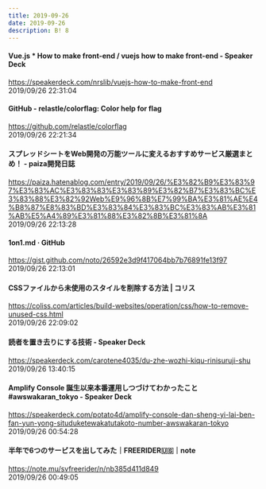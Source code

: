 ```yaml
---
title: 2019-09-26
date: 2019-09-26
description: B! 8
---
```


#### Vue.js * How to make front-end / vuejs how to make front-end - Speaker Deck
https://speakerdeck.com/nrslib/vuejs-how-to-make-front-end<br>
2019/09/26 22:31:04<br>


#### GitHub - relastle/colorflag: Color help for flag
https://github.com/relastle/colorflag<br>
2019/09/26 22:21:34<br>


#### スプレッドシートをWeb開発の万能ツールに変えるおすすめサービス厳選まとめ！ - paiza開発日誌
https://paiza.hatenablog.com/entry/2019/09/26/%E3%82%B9%E3%83%97%E3%83%AC%E3%83%83%E3%83%89%E3%82%B7%E3%83%BC%E3%83%88%E3%82%92Web%E9%96%8B%E7%99%BA%E3%81%AE%E4%B8%87%E8%83%BD%E3%83%84%E3%83%BC%E3%83%AB%E3%81%AB%E5%A4%89%E3%81%88%E3%82%8B%E3%81%8A<br>
2019/09/26 22:13:28<br>


#### 1on1.md · GitHub
https://gist.github.com/noto/26592e3d9f417064bb7b76891fe13f97<br>
2019/09/26 22:13:01<br>


####   CSSファイルから未使用のスタイルを削除する方法 | コリス
https://coliss.com/articles/build-websites/operation/css/how-to-remove-unused-css.html<br>
2019/09/26 22:09:02<br>


#### 読者を置き去りにする技術 - Speaker Deck
https://speakerdeck.com/carotene4035/du-zhe-wozhi-kiqu-rinisuruji-shu<br>
2019/09/26 13:40:15<br>


#### Amplify Console 誕生以来本番運用しつづけてわかったこと #awswakaran_tokyo - Speaker Deck
https://speakerdeck.com/potato4d/amplify-console-dan-sheng-yi-lai-ben-fan-yun-yong-situduketewakatutakoto-number-awswakaran-tokyo<br>
2019/09/26 00:54:28<br>


#### 半年で6つのサービスを出してみた｜FREERIDER🇺🇸｜note
https://note.mu/svfreerider/n/nb385d411d849<br>
2019/09/26 00:49:05<br>


